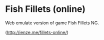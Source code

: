 # Fish Fillets (online)

Web emulate version of game Fish Fillets NG.

(http://ienze.me/fillets-online/)

